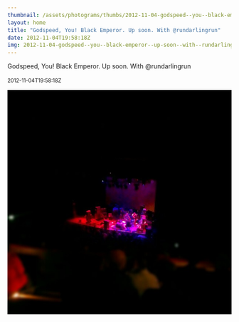 ```yaml
---
thumbnail: /assets/photograms/thumbs/2012-11-04-godspeed--you--black-emperor--up-soon--with--rundarlingrun.jpg
layout: home
title: "Godspeed, You! Black Emperor. Up soon. With @rundarlingrun"
date: 2012-11-04T19:58:18Z
img: 2012-11-04-godspeed--you--black-emperor--up-soon--with--rundarlingrun.jpg
---
```


Godspeed, You! Black Emperor. Up soon. With @rundarlingrun

<small>2012-11-04T19:58:18Z</small>

![Godspeed, You! Black Emperor. Up soon. With @rundarlingrun](/assets/photograms/original/2012-11-04-godspeed--you--black-emperor--up-soon--with--rundarlingrun.jpg)
